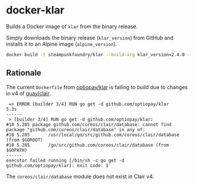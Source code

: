 # docker-klar

Builds a Docker image of `klar` from the binary release.

Simply downloads the binary release (`klar_version`) from GitHub and installs it
to an Alpine image (`alpine_version`).

```bash
docker build -t steampunkfoundry/klar --build-arg klar_version=2.4.0 --build-arg alpine_version=3.12 .
```

## Rationale

The current `Dockerfile` from [optiopay/klar](https://github.com/optiopay/klar)
is failing to build due to changes in v4 of [quay/clair](https://github.com/quay/clair).

```text
 => ERROR [builder 3/4] RUN go get -d github.com/optiopay/klar                                                     5.3s
------
 > [builder 3/4] RUN go get -d github.com/optiopay/klar:
#10 5.285 package github.com/coreos/clair/database: cannot find package "github.com/coreos/clair/database" in any of:
#10 5.285       /usr/local/go/src/github.com/coreos/clair/database (from $GOROOT)
#10 5.285       /go/src/github.com/coreos/clair/database (from $GOPATH)
------
executor failed running [/bin/sh -c go get -d github.com/optiopay/klar]: exit code: 1
```

The `coreos/clair/database` module does not exist in Clair v4.
